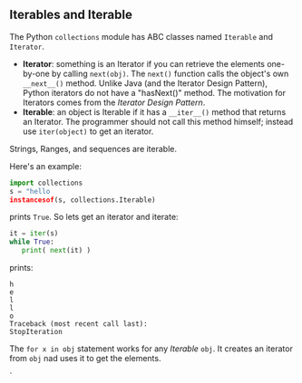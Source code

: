 ## Iterables and Iterable

The Python `collections` module has ABC classes named `Iterable`
and `Iterator`.

* **Iterator**: something is an Iterator if you can retrieve the elements one-by-one by calling `next(obj)`. The `next()` function calls the object's own `__next__()` method. 
Unlike Java (and the Iterator Design Pattern), Python iterators do not have a "hasNext()" method.
 The motivation for Iterators comes from the *Iterator Design Pattern*.  
* **Iterable**: an object is Iterable if it has a `__iter__()` method that returns an Iterator.  The programmer should not call this method himself; instead use `iter(object)` to get an iterator.

Strings, Ranges, and sequences are iterable.

Here's an example:
```python
import collections
s = "hello
instancesof(s, collections.Iterable)
```
prints `True`.  So lets get an iterator and iterate:
```python
it = iter(s)
while True:
   print( next(it) )
```
prints:
```
h
e
l
l
o
Traceback (most recent call last):
StopIteration
```

The `for x in obj` statement works for any *Iterable* `obj`.  It creates an iterator from `obj` nad uses it to get the elements.

`

